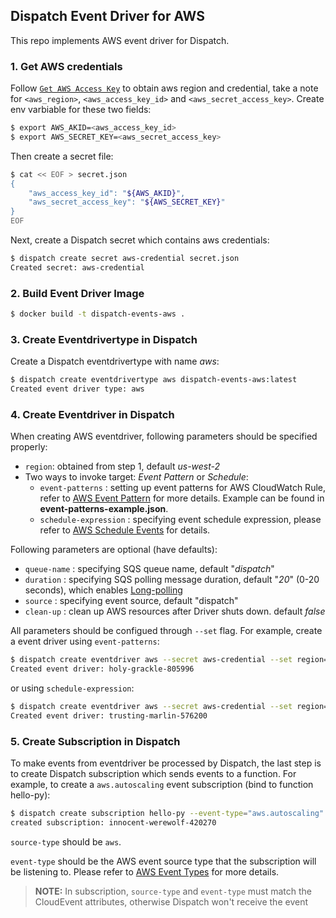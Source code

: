 ## Dispatch Event Driver for AWS
This repo implements AWS event driver for Dispatch.

### 1. Get AWS credentials
Follow [`Get AWS Access Key`](https://docs.aws.amazon.com/sdk-for-go/v1/developer-guide/setting-up.html) to obtain aws region and credential, take a note for `<aws_region>`, `<aws_access_key_id>` and `<aws_secret_access_key>`. Create env varbiable for these two fields:
```bash
$ export AWS_AKID=<aws_access_key_id>
$ export AWS_SECRET_KEY=<aws_secret_access_key>
```
Then create a secret file:
```bash
$ cat << EOF > secret.json
{
    "aws_access_key_id": "${AWS_AKID}",
    "aws_secret_access_key": "${AWS_SECRET_KEY}"
}
EOF
```
Next, create a Dispatch secret which contains aws credentials:
```bash
$ dispatch create secret aws-credential secret.json
Created secret: aws-credential
```

### 2. Build Event Driver Image
```bash
$ docker build -t dispatch-events-aws .
```

### 3. Create Eventdrivertype in Dispatch
Create a Dispatch eventdrivertype with name *aws*:
```bash
$ dispatch create eventdrivertype aws dispatch-events-aws:latest
Created event driver type: aws
```

### 4. Create Eventdriver in Dispatch
When creating AWS eventdriver, following parameters should be specified properly:
* `region`: obtained from step 1, default *us-west-2*
* Two ways to invoke target: *Event Pattern* or *Schedule*:
  * `event-patterns` : setting up event patterns for AWS CloudWatch Rule, refer to [AWS Event Pattern](https://docs.aws.amazon.com/AmazonCloudWatch/latest/events/CloudWatchEventsandEventPatterns.html) for more details. Example can be found in **event-patterns-example.json**.
  * `schedule-expression` : specifying event schedule expression, please refer to [AWS Schedule Events](https://docs.aws.amazon.com/AmazonCloudWatch/latest/events/ScheduledEvents.html) for details.

Following parameters are optional (have defaults):
* `queue-name` : specifying SQS queue name, default "*dispatch*"
* `duration` : specifying SQS polling message duration, default "*20*" (0-20 seconds), which enables [Long-polling](https://docs.aws.amazon.com/AWSSimpleQueueService/latest/SQSDeveloperGuide/sqs-long-polling.html)
* `source` : specifying event source, default "dispatch"
* `clean-up` : clean up AWS resources after Driver shuts down. default *false*

All parameters should be configued through `--set` flag. For example, create a event driver using `event-patterns`:
```bash
$ dispatch create eventdriver aws --secret aws-credential --set region="us-west-2" --set event-patterns="[{\"source\":[\"aws.autoscaling\"]}]" --set clean-up
Created event driver: holy-grackle-805996
```

or using `schedule-expression`:
```bash
$ dispatch create eventdriver aws --secret aws-credential --set region="us-west-2" --set schedule-expression="rate(1 minute)" --set clean-up
Created event driver: trusting-marlin-576200
```


### 5. Create Subscription in Dispatch
To make events from eventdriver be processed by Dispatch, the last step is to create Dispatch subscription which sends events to a function. For example, to create a `aws.autoscaling` event subscription (bind to function hello-py):
```bash
$ dispatch create subscription hello-py --event-type="aws.autoscaling" --source-type="aws"
created subscription: innocent-werewolf-420270
```

`source-type` should be `aws`.

`event-type` should be the AWS event source type that the subscription will be listening to. Please refer to [AWS Event Types](https://docs.aws.amazon.com/AmazonCloudWatch/latest/events/EventTypes.html) for more details.

> **NOTE:** In subscription, `source-type` and `event-type` must match the CloudEvent attributes, otherwise Dispatch won't receive the event

